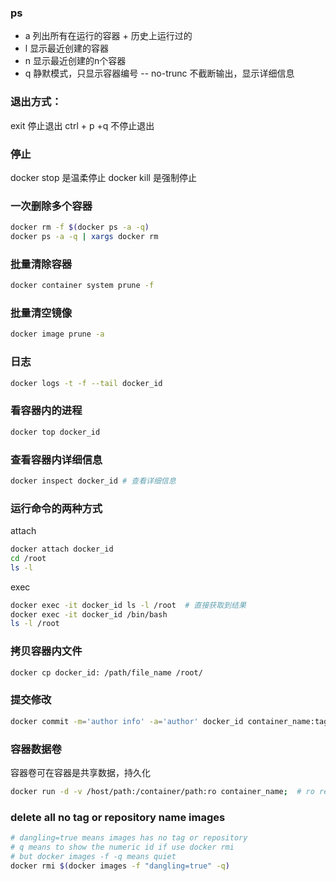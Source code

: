 ### ps
- a 列出所有在运行的容器 + 历史上运行过的
- l 显示最近创建的容器
- n 显示最近创建的n个容器
- q 静默模式，只显示容器编号
-- no-trunc 不截断输出，显示详细信息

### 退出方式：
exit 停止退出
ctrl + p +q 不停止退出

### 停止
docker stop 是温柔停止
docker kill 是强制停止

### 一次删除多个容器
```sh
docker rm -f $(docker ps -a -q)
docker ps -a -q | xargs docker rm
```

### 批量清除容器
```sh
docker container system prune -f
```
### 批量清空镜像
```sh
docker image prune -a
```
### 日志
```sh
docker logs -t -f --tail docker_id
```

### 看容器内的进程
```sh
docker top docker_id
```

### 查看容器内详细信息
```sh
docker inspect docker_id # 查看详细信息
```
### 运行命令的两种方式
attach 
```sh
docker attach docker_id
cd /root
ls -l
```
exec
```sh
docker exec -it docker_id ls -l /root  # 直接获取到结果
docker exec -it docker_id /bin/bash 
ls -l /root
```

### 拷贝容器内文件
```sh
docker cp docker_id: /path/file_name /root/
```
### 提交修改
```sh
docker commit -m='author info' -a='author' docker_id container_name:tag_name
```

### 容器数据卷
容器卷可在容器是共享数据，持久化

```sh
docker run -d -v /host/path:/container/path:ro container_name;  # ro read only
```


### delete all no tag or repository name images

```sh
# dangling=true means images has no tag or repository
# q means to show the numeric id if use docker rmi
# but docker images -f -q means quiet
docker rmi $(docker images -f "dangling=true" -q)
```